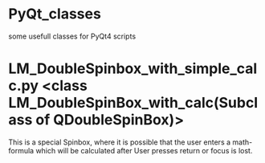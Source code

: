 # PyQt_classes
some usefull classes for PyQt4 scripts

LM_DoubleSpinbox_with_simple_calc.py <class LM_DoubleSpinBox_with_calc(Subclass of QDoubleSpinBox)>
====================================================
This is a special Spinbox, where it is possible that the user enters a math-formula which will be calculated
after User presses return or focus is lost.
